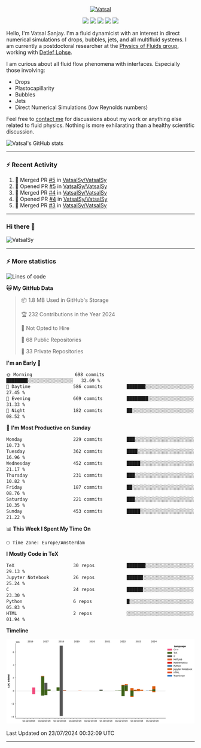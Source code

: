 <center>

[<img alt="Vatsal" width="200px" src="https://www.dropbox.com/s/dxyybgtblo8er6h/Logo_Vatsal_Vector.png?raw=1">](https://www.vatsalsanjay.com)

[<img src="https://img.shields.io/badge/googlescholar-4285F4?&style=for-the-badge&logo=googlescholar&logoColor=white">](https://scholar.google.com/citations?hl=en&user=67aQviYAAAAJ)
[<img src="https://img.shields.io/static/v1.svg?&style=for-the-badge&logo=ResearchGate&label=&message=ResearchGate&logoColor=white&color=green">](https://www.researchgate.net/profile/Vatsal-Sanjay-2)
[<img src="https://img.shields.io/badge/twitter-1DA1F2?&style=for-the-badge&logo=twitter&logoColor=white">](https://twitter.com/VatsalSanjay)
[<img src="https://img.shields.io/badge/linkedin-0A66C2?&style=for-the-badge&logo=linkedin">](https://www.linkedin.com/in/vatsalsanjay/)
[<img src="https://img.shields.io/badge/orcid-A6CE39?&style=for-the-badge&logo=orcid&logoColor=white">](https://orcid.org/0000-0002-4293-6099)

</center>

Hello, I'm Vatsal Sanjay. I'm a fluid dynamicist with an interest in direct numerical simulations of drops, bubbles, jets, and all multifluid systems. I am currently a postdoctoral researcher at the [Physics of Fluids group](https://pof.tnw.utwente.nl), working with [Detlef Lohse](https://en.wikipedia.org/wiki/Detlef_Lohse). 

I am curious about all fluid flow phenomena with interfaces. Especially those involving:

- Drops
- Plastocapillarity
- Bubbles
- Jets
- Direct Numerical Simulations (low Reynolds numbers)

Feel free to [contact me](mailto:contact@vatsalsanjay.com) for discussions about my work or anything else related to fluid physics. Nothing is more exhilarating than a healthy scientific discussion.

![Vatsal's GitHub stats](https://github-readme-stats-xi-wine-74.vercel.app/api?username=VatsalSy&show_icons=true&theme=vision-friendly-dark)

---
### :zap: Recent Activity

<!--START_SECTION:activity-->
1. 🎉 Merged PR [#5](https://github.com/VatsalSy/VatsalSy/pull/5) in [VatsalSy/VatsalSy](https://github.com/VatsalSy/VatsalSy)
2. 💪 Opened PR [#5](https://github.com/VatsalSy/VatsalSy/pull/5) in [VatsalSy/VatsalSy](https://github.com/VatsalSy/VatsalSy)
3. 🎉 Merged PR [#4](https://github.com/VatsalSy/VatsalSy/pull/4) in [VatsalSy/VatsalSy](https://github.com/VatsalSy/VatsalSy)
4. 💪 Opened PR [#4](https://github.com/VatsalSy/VatsalSy/pull/4) in [VatsalSy/VatsalSy](https://github.com/VatsalSy/VatsalSy)
5. 🎉 Merged PR [#3](https://github.com/VatsalSy/VatsalSy/pull/3) in [VatsalSy/VatsalSy](https://github.com/VatsalSy/VatsalSy)
<!--END_SECTION:activity-->
---

### Hi there 👋
<p align="left"> <img src="https://komarev.com/ghpvc/?username=VatsalSy&label=Profile%20views&color=orange&style=for-the-badge" alt="VatsalSy" /> </p>

---
### :zap: More statistics

<!--START_SECTION:waka-->
![Lines of code](https://img.shields.io/badge/From%20Hello%20World%20I%27ve%20Written-16.0%20million%20lines%20of%20code-blue)

**🐱 My GitHub Data** 

> 📦 1.8 MB Used in GitHub's Storage 
 > 
> 🏆 232 Contributions in the Year 2024
 > 
> 🚫 Not Opted to Hire
 > 
> 📜 68 Public Repositories 
 > 
> 🔑 33 Private Repositories 
 > 
**I'm an Early 🐤** 

```text
🌞 Morning                698 commits         ████████░░░░░░░░░░░░░░░░░   32.69 % 
🌆 Daytime                586 commits         ███████░░░░░░░░░░░░░░░░░░   27.45 % 
🌃 Evening                669 commits         ████████░░░░░░░░░░░░░░░░░   31.33 % 
🌙 Night                  182 commits         ██░░░░░░░░░░░░░░░░░░░░░░░   08.52 % 
```
📅 **I'm Most Productive on Sunday** 

```text
Monday                   229 commits         ███░░░░░░░░░░░░░░░░░░░░░░   10.73 % 
Tuesday                  362 commits         ████░░░░░░░░░░░░░░░░░░░░░   16.96 % 
Wednesday                452 commits         █████░░░░░░░░░░░░░░░░░░░░   21.17 % 
Thursday                 231 commits         ███░░░░░░░░░░░░░░░░░░░░░░   10.82 % 
Friday                   187 commits         ██░░░░░░░░░░░░░░░░░░░░░░░   08.76 % 
Saturday                 221 commits         ███░░░░░░░░░░░░░░░░░░░░░░   10.35 % 
Sunday                   453 commits         █████░░░░░░░░░░░░░░░░░░░░   21.22 % 
```


📊 **This Week I Spent My Time On** 

```text
🕑︎ Time Zone: Europe/Amsterdam
```

**I Mostly Code in TeX** 

```text
TeX                      30 repos            ███████░░░░░░░░░░░░░░░░░░   29.13 % 
Jupyter Notebook         26 repos            ██████░░░░░░░░░░░░░░░░░░░   25.24 % 
C                        24 repos            ██████░░░░░░░░░░░░░░░░░░░   23.30 % 
Python                   6 repos             █░░░░░░░░░░░░░░░░░░░░░░░░   05.83 % 
HTML                     2 repos             ░░░░░░░░░░░░░░░░░░░░░░░░░   01.94 % 
```



**Timeline**

![Lines of Code chart](https://raw.githubusercontent.com/VatsalSy/VatsalSy/main/assets/bar_graph.png)


 Last Updated on 23/07/2024 00:32:09 UTC
<!--END_SECTION:waka-->
---
